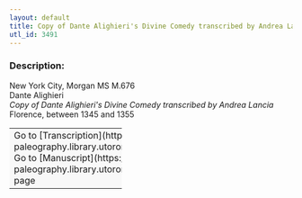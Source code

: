```yaml
---
layout: default
title: Copy of Dante Alighieri's Divine Comedy transcribed by Andrea Lancia
utl_id: 3491
---
```


### Description:

New York City, Morgan MS M.676<br>
Dante Alighieri<br>
_Copy of Dante Alighieri's Divine Comedy transcribed by Andrea Lancia_<br>
Florence, between 1345 and 1355

<table border="0.5" cellpadding="1" cellspacing="1" style="width: 200px; background-color:#F8F8F8;"><tbody><tr><td>Go to [Transcription](https://italian-paleography.library.utoronto.ca/content/transcript_IP_303)<br>
Go to [Manuscript](https://italian-paleography.library.utoronto.ca/islandora/object/italianpaleography%3AIP_303) page</td></tr></tbody></table> <br>
